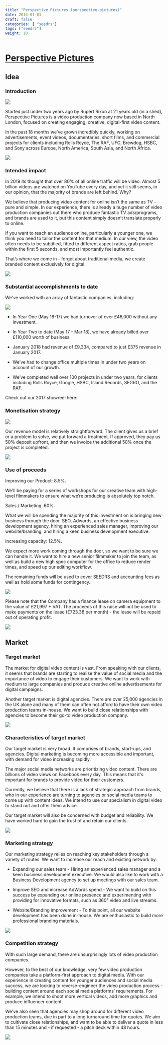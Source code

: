 ```yaml
---
title: "Perspective Pictures (perspective-pictures)"
date: 2014-01-01
draft: false
categories: [ "seedrs"]
tags: ["seedrs"]
weight: 10
---
```


# [Perspective Pictures](https://www.seedrs.com/perspective-pictures)

## Idea

### Introduction

![](/img/seedrs/uploads/startup/section_image/image/14061/5bvg5zf0r4bggkoljdb4x4fxflu2ebs/Screen_Shot_2018-03-05_at_11.36.01.png?rect=0%2C0%2C1309%2C874&w=600&fit=clip&s=a09a2d1af620e0330baf29e17c6da763)

Started just under two years ago by Rupert Rixon at 21 years old (in a shed), Perspective Pictures is a video production company now based in North London, focused on creating engaging, creative, digital-first video content.

In the past 18 months we’ve grown incredibly quickly, working on advertisements, event videos, documentaries, short films, and commercial projects for clients including Rolls Royce, The RAF, UFC, Brewdog, HSBC, and Sony across Europe, North America, South Asia, and North Africa.

![](/img/seedrs/uploads/startup/section_image/image/14062/3ld4wlv7le1943i97l3roxt3ugerdzi/PP_BG_new_01.jpg?rect=0%2C0%2C7438%2C4962&w=600&fit=clip&s=6e005af4563bd3b04a292b5c3c4b1d96)

### Intended impact

In 2019 its thought that over 80% of all online traffic will be video. Almost 5 billion videos are watched on YouTube every day, and yet it still seems, in our opinion, that the majority of brands are left behind. Why?

We believe that producing video content for online isn’t the same as TV - pure and simple. In our experience, there is already a huge number of video production companies out there who produce fantastic TV ads/programs, and brands are used to it, but this content simply doesn’t translate properly to online.

If you want to reach an audience online, particularly a younger one, we think you need to tailor the content for that medium. In our view, the video often needs to be subtitled, fitted to different aspect ratios, grab people within the first 5 seconds, and most importantly feel authentic.

That’s where we come in - forget about traditional media, we create branded content exclusively for digital.

![](/img/seedrs/uploads/startup/section_image/image/14064/cidkcqp9hmqd4zxbadnga1nzdk5j2id/Screen_Shot_2018-03-05_at_11.37.45.png?rect=0%2C0%2C1065%2C710&w=600&fit=clip&s=64aaa3e1c6e15605fbc1c2353dcce5f3)

### Substantial accomplishments to date

We've worked with an array of fantastic companies, including:

![](/img/seedrs/uploads/startup/section_image/image/14073/ora0b6e5a33xnvba54ylqn16w5rt2d6/Screen_Shot_2018-03-02_at_15.21.15.png?rect=0%2C0%2C1778%2C746&w=600&fit=clip&s=bce645384dfa1c9db082048999d0b398)

- In Year One (May 16-17) we had turnover of over £46,000 without any investment.

- In Year Two to date (May 17 - Mar 18), we have already billed over £110,000 worth of business.

- January 2018 had revenue of £9,334, compared to just £375 revenue in January 2017.

- We’ve had to change office multiple times in under two years on account of our growth.

- We’ve completed well over 100 projects in under two years, for clients including Rolls Royce, Google, HSBC, Island Records, SEGRO, and the RAF.

Check out our 2017 showreel here:

### Monetisation strategy

![](/img/seedrs/uploads/startup/section_image/image/14065/hxz5x8er4g1bexq59d4jywyyn7bgatl/Screen_Shot_2018-03-05_at_11.43.10.png?rect=0%2C6%2C1312%2C875&w=600&fit=clip&s=616f6a5f5f6e2c28af83bc0014bbaf6e)

Our revenue model is relatively straightforward. The client gives us a brief or a problem to solve, we put forward a treatment. If approved, they pay us 50% deposit upfront, and then we invoice the additional 50% once the project is completed.

![](/img/seedrs/uploads/startup/section_image/image/14084/s3y91zc5hsk7zm7h04n1ziykr72gknm/Investment_Discount.jpg?rect=158%2C183%2C2211%2C3303&w=600&fit=clip&s=c39962baa32f8e64f1ce9daad3e985ee)

### Use of proceeds

Improving our Product: 8.5%.

We'll be paying for a series of workshops for our creative team with high-level filmmakers to ensure what we’re producing is absolutely top notch.

Sales / Marketing: 60%.

What we will be spending the majority of this investment on is bringing new business through the door. SEO, Adwords, an effective business development agency, hiring an experienced sales manager, improving our website/branding, and hiring a keen business development executive.

Increasing capacity: 12.5%.

We expect more work coming through the door, so we want to be sure we can handle it. We want to hire a new senior filmmaker to join the team, as well as build a new high spec computer for the office to reduce render times, and speed up our editing workflow.

The remaining funds will be used to cover SEEDRS and accounting fees as well as hold some funds for contingency.

![](/img/seedrs/uploads/startup/section_image/image/14072/ms0qmym3mitvz8dh4aphjzk7m6ggvde/percent.jpg?rect=0%2C0%2C3288%2C1531&w=600&fit=clip&s=a20daf7844ea3c7104ee650292af991a)

Please note that the Company has a finance lease on camera equipment to the value of £21,997 + VAT. The proceeds of this raise will not be used to make payments on the lease (£723.38 per month) - the lease will be repaid out of operating profit.

![](/img/seedrs/uploads/startup/section_image/image/14063/68x1gaix7wqm6virdvsu967jngvptgz/test.jpg?rect=0%2C0%2C4240%2C2832&w=600&fit=clip&s=bedd991ebc3d6ed52267f34c8491b19b)

## Market

### Target market

The market for digital video content is vast. From speaking with our clients, it seems that brands are starting to realise the value of social media and the importance of video to engage their customers. We want to work with medium to large companies and produce creative online advertisements for digital campaigns.

Another target market is digital agencies. There are over 25,000 agencies in the UK alone and many of them can often not afford to have their own video production teams in-house. We want to build close relationships with agencies to become their go-to video production company.

![](https://seedrs.imgix.net/uploads/startup/section_image/image/14066/cardwv9q707ueacbtssnp15lceke8ae/Screen_Shot_2017-01-25_at_07.23.00.png?rect=0%2C0%2C1680%2C915&w=600&fit=clip&s=57f11838d5f3f694ae9326635630e924)

### Characteristics of target market

Our target market is very broad. It comprises of brands, start-ups, and agencies. Digital marketing is becoming more accessible and important, with demand for video increasing rapidly.

The major social media networks are prioritizing video content. There are billions of video views on Facebook every day. This means that it's important for brands to provide video for their customers.

Currently, we believe that there is a lack of strategic approach from brands, who in our experience are turning to agencies or social media teams to come up with content ideas. We intend to use our specialism in digital video to stand out and offer them advice.

Our target market will also be concerned with budget and reliability. We have worked hard to gain the trust of and retain our clients.

![](https://seedrs.imgix.net/uploads/startup/section_image/image/14067/3zbt61du9r25uxqjygbh835ynwbyuti/Screen_Shot_2018-03-05_at_11.41.12.png?rect=0%2C-5%2C1177%2C785&w=600&fit=clip&s=bd1e18b020b9bbe972fa4acd6f26f184)

### Marketing strategy

Our marketing strategy relies on reaching key stakeholders through a variety of routes. We want to increase our reach and existing network by:

- Expanding our sales team - Hiring an experienced sales manager and a keen business development executive. We would also like to work with a Business Development agency to set up meetings with our sales team.

- Improve SEO and increase AdWords spend - We want to build on this success by expanding our online presence and experimenting with providing for innovative formats, such as 360° video and live streams.

- Website/Branding improvement - To this point, all our website development has been done in-house. We are enthusiastic to build more professional branding materials.

![](https://seedrs.imgix.net/uploads/startup/section_image/image/14068/26w6ytztqusn05evc5bmzcnr8wlbmtc/Screen_Shot_2016-07-31_at_14.09.30.png?rect=0%2C-1%2C1198%2C1191&w=600&fit=clip&s=0322b6b7e3f988747f08f2e7e3f0c669)

### Competition strategy

With such large demand, there are unsurprisingly lots of video production companies.

However, to the best of our knowledge, very few video production companies take a platform-first approach to digital media. With our experience in creating content for younger audiences and social media success, we are looking to reverse-engineer the video production process - building content around each social media platforms’ requirements. For example, we intend to shoot more vertical videos, add more graphics and produce influencer content.

We've also seen that agencies may shop around for different video production teams, due in part to a long turnaround time for quotes. We aim to cultivate close relationships, and want to be able to deliver a quote in less than 15 minutes and - if requested - a pitch deck within 48 hours.

![](https://seedrs.imgix.net/uploads/startup/section_image/image/14069/lsdsrlqjnhq5xape8il07m2wpaj7s97/Copy_of_DSC05268.jpg?rect=0%2C0%2C2872%2C2052&w=600&fit=clip&s=e76bb2ad850fb96793d5ea6506f06b05)

